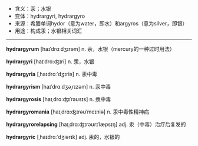 - <span class="definition">含义：汞；水银</span>
- <span class="definition">变体：hydrargyri, hydrargyro</span>
- <span class="definition">来源：希腊单词hydor（意为water，即水）和argyros（意为silver，即银）</span>
- <span class="definition">用途：构成汞；水银相关词汇</span>

---

<span class="vocabulary">**hydrargyrum**</span> [haɪˈdrɑːdʒɪrəm] n. 汞，水银（mercury的一种过时用法）

<span class="vocabulary">**hydrargyri**</span> [haɪˈdrɑ:ʤɪri] n. 汞，水银

<span class="vocabulary">**hydrargyria**</span> [ˌhaɪdrɑːˈdʒɪriə] n. 汞中毒

<span class="vocabulary">**hydrargyrism**</span> [haɪˈdrɑːdʒəˌrɪzəm] n. 汞中毒

<span class="vocabulary">**hydrargyrosis**</span> [haɪˌdrɑ:ʤɪˈrəʊsɪs] n. 汞中毒

<span class="vocabulary">**hydrargyromania**</span> [haɪˌdrɑ:ʤɪrəʊˈmeɪniə] n. 汞中毒性精神病

<span class="vocabulary">**hydrargyrorelapsing**</span> [haɪˌdrɑ:ʤɪrəʊrɪˈlæpsɪŋ] adj. 汞（中毒）治疗后复发的

<span class="vocabulary">**hydrargyric**</span> [ˌhaɪdrɑːˈdʒiərɪk] adj. 汞的，水银的
